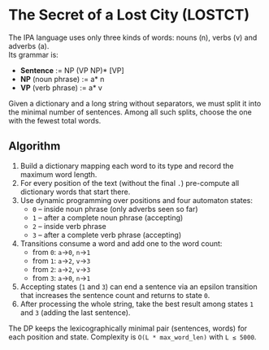 # The Secret of a Lost City (LOSTCT)

The IPA language uses only three kinds of words: nouns (n), verbs (v) and adverbs (a).  
Its grammar is:

- **Sentence** := NP (VP NP)* [VP]
- **NP** (noun phrase) := a* n
- **VP** (verb phrase) := a* v

Given a dictionary and a long string without separators, we must split it
into the minimal number of sentences.  Among all such splits, choose the one
with the fewest total words.

## Algorithm

1. Build a dictionary mapping each word to its type and record the maximum word length.
2. For every position of the text (without the final `.`) pre-compute all dictionary words that start there.
3. Use dynamic programming over positions and four automaton states:
   - `0` – inside noun phrase (only adverbs seen so far)
   - `1` – after a complete noun phrase (accepting)
   - `2` – inside verb phrase
   - `3` – after a complete verb phrase (accepting)
4. Transitions consume a word and add one to the word count:
   - from `0`: `a`→`0`, `n`→`1`
   - from `1`: `a`→`2`, `v`→`3`
   - from `2`: `a`→`2`, `v`→`3`
   - from `3`: `a`→`0`, `n`→`1`
5. Accepting states (`1` and `3`) can end a sentence via an epsilon transition
   that increases the sentence count and returns to state `0`.
6. After processing the whole string, take the best result among states `1` and `3`
   (adding the last sentence).

The DP keeps the lexicographically minimal pair (sentences, words) for each
position and state.  Complexity is `O(L * max_word_len)` with `L ≤ 5000`.
